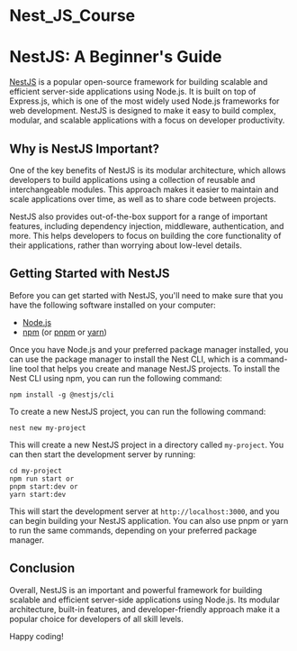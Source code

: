 # Nest_JS_Course

# NestJS: A Beginner's Guide

[NestJS](https://nestjs.com/) is a popular open-source framework for building scalable and efficient server-side applications using Node.js. It is built on top of Express.js, which is one of the most widely used Node.js frameworks for web development. NestJS is designed to make it easy to build complex, modular, and scalable applications with a focus on developer productivity.

## Why is NestJS Important?

One of the key benefits of NestJS is its modular architecture, which allows developers to build applications using a collection of reusable and interchangeable modules. This approach makes it easier to maintain and scale applications over time, as well as to share code between projects.

NestJS also provides out-of-the-box support for a range of important features, including dependency injection, middleware, authentication, and more. This helps developers to focus on building the core functionality of their applications, rather than worrying about low-level details.

## Getting Started with NestJS

Before you can get started with NestJS, you'll need to make sure that you have the following software installed on your computer:

- [Node.js](https://nodejs.org/en/)
- [npm](https://www.npmjs.com/) (or [pnpm](https://pnpm.js.org/) or [yarn](https://yarnpkg.com/))

Once you have Node.js and your preferred package manager installed, you can use the package manager to install the Nest CLI, which is a command-line tool that helps you create and manage NestJS projects. To install the Nest CLI using npm, you can run the following command:

```
npm install -g @nestjs/cli
```

To create a new NestJS project, you can run the following command:

```
nest new my-project
```

This will create a new NestJS project in a directory called `my-project`. You can then start the development server by running:

```
cd my-project
npm run start or
pnpm start:dev or
yarn start:dev
```

This will start the development server at `http://localhost:3000`, and you can begin building your NestJS application. You can also use pnpm or yarn to run the same commands, depending on your preferred package manager.

## Conclusion

Overall, NestJS is an important and powerful framework for building scalable and efficient server-side applications using Node.js. Its modular architecture, built-in features, and developer-friendly approach make it a popular choice for developers of all skill levels.

Happy coding!
